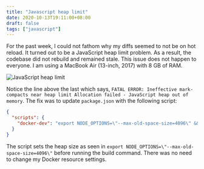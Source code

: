 ```yaml
---
title: "Javascript heap limit"
date: 2020-10-13T19:11:00+08:00
draft: false
tags: ["javascript"]
---
```

For the past week, I could not fathom why my diffs seemed to not be on hot reload. It turned out to be a JavaScript heap limit problem. As a result, the codebase did not rebuild and remained stale. This issue does not happen to everyone. I am using a MacBook Air (13-inch, 2017) with 8 GB of RAM.

![JavaScript heap limit](/javascript-heap-limit.png)

Notice the line above the last which says, `FATAL ERROR: Ineffective mark-compacts near heap limit Allocation failed - JavaScript heap out of memory`. The fix was to update `package.json` with the following script:

```json
{
  "scripts": {
    "docker-dev": "export NODE_OPTIONS=\"--max-old-space-size=4096\" && npm run build-frontend-dev:watch & ts-node-dev --respawn --transpileOnly --inspect=0.0.0.0 --exit-child -- src/server.ts"
  }
}
```

The script sets the heap size as seen in `export NODE_OPTIONS=\"--max-old-space-size=4096\"` before running the build command. There was no need to change my Docker resource settings.
